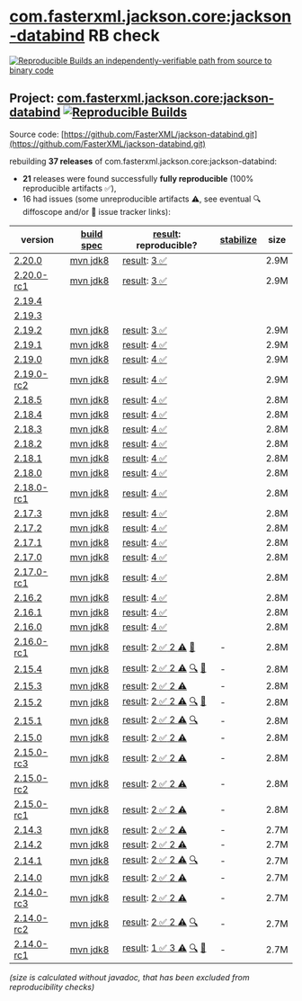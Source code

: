 [com.fasterxml.jackson.core:jackson-databind](https://central.sonatype.com/artifact/com.fasterxml.jackson.core/jackson-databind/versions) RB check
=======

[![Reproducible Builds](https://reproducible-builds.org/images/logos/rb.svg) an independently-verifiable path from source to binary code](https://reproducible-builds.org/)

## Project: [com.fasterxml.jackson.core:jackson-databind](https://central.sonatype.com/artifact/com.fasterxml.jackson.core/jackson-databind/versions) [![Reproducible Builds](https://img.shields.io/endpoint?url=https://raw.githubusercontent.com/jvm-repo-rebuild/reproducible-central/master/content/com/fasterxml/jackson/databind/badge.json)](https://github.com/jvm-repo-rebuild/reproducible-central/blob/master/content/com/fasterxml/jackson/databind/README.md)

Source code: [https://github.com/FasterXML/jackson-databind.git](https://github.com/FasterXML/jackson-databind.git)

rebuilding **37 releases** of com.fasterxml.jackson.core:jackson-databind:
- **21** releases were found successfully **fully reproducible** (100% reproducible artifacts :white_check_mark:),
- 16 had issues (some unreproducible artifacts :warning:, see eventual :mag: diffoscope and/or :memo: issue tracker links):

| version | [build spec](/BUILDSPEC.md) | [result](https://reproducible-builds.org/docs/jvm/): reproducible? | [stabilize](https://github.com/google/oss-rebuild/blob/main/cmd/stabilize/README.md) | size |
| -- | --------- | ------ | ------ | -- |
| [2.20.0](https://central.sonatype.com/artifact/com.fasterxml.jackson.core/jackson-databind/2.20.0/pom) | [mvn jdk8](jackson-databind-2.20.0.buildspec) | [result](jackson-databind-2.20.0.buildinfo): [3 :white_check_mark: ](jackson-databind-2.20.0.buildcompare) | | 2.9M |
| [2.20.0-rc1](https://central.sonatype.com/artifact/com.fasterxml.jackson.core/jackson-databind/2.20.0-rc1/pom) | [mvn jdk8](jackson-databind-2.20.0-rc1.buildspec) | [result](jackson-databind-2.20.0-rc1.buildinfo): [3 :white_check_mark: ](jackson-databind-2.20.0-rc1.buildcompare) | | 2.9M |
| [2.19.4](https://central.sonatype.com/artifact/com.fasterxml.jackson.core/jackson-databind/2.19.4/pom) | | | |
| [2.19.3](https://central.sonatype.com/artifact/com.fasterxml.jackson.core/jackson-databind/2.19.3/pom) | | | |
| [2.19.2](https://central.sonatype.com/artifact/com.fasterxml.jackson.core/jackson-databind/2.19.2/pom) | [mvn jdk8](jackson-databind-2.19.2.buildspec) | [result](jackson-databind-2.19.2.buildinfo): [3 :white_check_mark: ](jackson-databind-2.19.2.buildcompare) | | 2.9M |
| [2.19.1](https://central.sonatype.com/artifact/com.fasterxml.jackson.core/jackson-databind/2.19.1/pom) | [mvn jdk8](jackson-databind-2.19.1.buildspec) | [result](jackson-databind-2.19.1.buildinfo): [4 :white_check_mark: ](jackson-databind-2.19.1.buildcompare) | | 2.9M |
| [2.19.0](https://central.sonatype.com/artifact/com.fasterxml.jackson.core/jackson-databind/2.19.0/pom) | [mvn jdk8](jackson-databind-2.19.0.buildspec) | [result](jackson-databind-2.19.0.buildinfo): [4 :white_check_mark: ](jackson-databind-2.19.0.buildcompare) | | 2.9M |
| [2.19.0-rc2](https://central.sonatype.com/artifact/com.fasterxml.jackson.core/jackson-databind/2.19.0-rc2/pom) | [mvn jdk8](jackson-databind-2.19.0-rc2.buildspec) | [result](jackson-databind-2.19.0-rc2.buildinfo): [4 :white_check_mark: ](jackson-databind-2.19.0-rc2.buildcompare) | | 2.9M |
| [2.18.5](https://central.sonatype.com/artifact/com.fasterxml.jackson.core/jackson-databind/2.18.5/pom) | [mvn jdk8](jackson-databind-2.18.5.buildspec) | [result](jackson-databind-2.18.5.buildinfo): [4 :white_check_mark: ](jackson-databind-2.18.5.buildcompare) | | 2.8M |
| [2.18.4](https://central.sonatype.com/artifact/com.fasterxml.jackson.core/jackson-databind/2.18.4/pom) | [mvn jdk8](jackson-databind-2.18.4.buildspec) | [result](jackson-databind-2.18.4.buildinfo): [4 :white_check_mark: ](jackson-databind-2.18.4.buildcompare) | | 2.8M |
| [2.18.3](https://central.sonatype.com/artifact/com.fasterxml.jackson.core/jackson-databind/2.18.3/pom) | [mvn jdk8](jackson-databind-2.18.3.buildspec) | [result](jackson-databind-2.18.3.buildinfo): [4 :white_check_mark: ](jackson-databind-2.18.3.buildcompare) | | 2.8M |
| [2.18.2](https://central.sonatype.com/artifact/com.fasterxml.jackson.core/jackson-databind/2.18.2/pom) | [mvn jdk8](jackson-databind-2.18.2.buildspec) | [result](jackson-databind-2.18.2.buildinfo): [4 :white_check_mark: ](jackson-databind-2.18.2.buildcompare) | | 2.8M |
| [2.18.1](https://central.sonatype.com/artifact/com.fasterxml.jackson.core/jackson-databind/2.18.1/pom) | [mvn jdk8](jackson-databind-2.18.1.buildspec) | [result](jackson-databind-2.18.1.buildinfo): [4 :white_check_mark: ](jackson-databind-2.18.1.buildcompare) | | 2.8M |
| [2.18.0](https://central.sonatype.com/artifact/com.fasterxml.jackson.core/jackson-databind/2.18.0/pom) | [mvn jdk8](jackson-databind-2.18.0.buildspec) | [result](jackson-databind-2.18.0.buildinfo): [4 :white_check_mark: ](jackson-databind-2.18.0.buildcompare) | | 2.8M |
| [2.18.0-rc1](https://central.sonatype.com/artifact/com.fasterxml.jackson.core/jackson-databind/2.18.0-rc1/pom) | [mvn jdk8](jackson-databind-2.18.0-rc1.buildspec) | [result](jackson-databind-2.18.0-rc1.buildinfo): [4 :white_check_mark: ](jackson-databind-2.18.0-rc1.buildcompare) | | 2.8M |
| [2.17.3](https://central.sonatype.com/artifact/com.fasterxml.jackson.core/jackson-databind/2.17.3/pom) | [mvn jdk8](jackson-databind-2.17.3.buildspec) | [result](jackson-databind-2.17.3.buildinfo): [4 :white_check_mark: ](jackson-databind-2.17.3.buildcompare) | | 2.8M |
| [2.17.2](https://central.sonatype.com/artifact/com.fasterxml.jackson.core/jackson-databind/2.17.2/pom) | [mvn jdk8](jackson-databind-2.17.2.buildspec) | [result](jackson-databind-2.17.2.buildinfo): [4 :white_check_mark: ](jackson-databind-2.17.2.buildcompare) | | 2.8M |
| [2.17.1](https://central.sonatype.com/artifact/com.fasterxml.jackson.core/jackson-databind/2.17.1/pom) | [mvn jdk8](jackson-databind-2.17.1.buildspec) | [result](jackson-databind-2.17.1.buildinfo): [4 :white_check_mark: ](jackson-databind-2.17.1.buildcompare) | | 2.8M |
| [2.17.0](https://central.sonatype.com/artifact/com.fasterxml.jackson.core/jackson-databind/2.17.0/pom) | [mvn jdk8](jackson-databind-2.17.0.buildspec) | [result](jackson-databind-2.17.0.buildinfo): [4 :white_check_mark: ](jackson-databind-2.17.0.buildcompare) | | 2.8M |
| [2.17.0-rc1](https://central.sonatype.com/artifact/com.fasterxml.jackson.core/jackson-databind/2.17.0-rc1/pom) | [mvn jdk8](jackson-databind-2.17.0-rc1.buildspec) | [result](jackson-databind-2.17.0-rc1.buildinfo): [4 :white_check_mark: ](jackson-databind-2.17.0-rc1.buildcompare) | | 2.8M |
| [2.16.2](https://central.sonatype.com/artifact/com.fasterxml.jackson.core/jackson-databind/2.16.2/pom) | [mvn jdk8](jackson-databind-2.16.2.buildspec) | [result](jackson-databind-2.16.2.buildinfo): [4 :white_check_mark: ](jackson-databind-2.16.2.buildcompare) | | 2.8M |
| [2.16.1](https://central.sonatype.com/artifact/com.fasterxml.jackson.core/jackson-databind/2.16.1/pom) | [mvn jdk8](jackson-databind-2.16.1.buildspec) | [result](jackson-databind-2.16.1.buildinfo): [4 :white_check_mark: ](jackson-databind-2.16.1.buildcompare) | | 2.8M |
| [2.16.0](https://central.sonatype.com/artifact/com.fasterxml.jackson.core/jackson-databind/2.16.0/pom) | [mvn jdk8](jackson-databind-2.16.0.buildspec) | [result](jackson-databind-2.16.0.buildinfo): [4 :white_check_mark: ](jackson-databind-2.16.0.buildcompare) | | 2.8M |
| [2.16.0-rc1](https://central.sonatype.com/artifact/com.fasterxml.jackson.core/jackson-databind/2.16.0-rc1/pom) | [mvn jdk8](jackson-databind-2.16.0-rc1.buildspec) | [result](jackson-databind-2.16.0-rc1.buildinfo): [2 :white_check_mark:  2 :warning:](jackson-databind-2.16.0-rc1.buildcompare) [:memo:](https://github.com/moditect/moditect/issues/199) | - | 2.8M |
| [2.15.4](https://central.sonatype.com/artifact/com.fasterxml.jackson.core/jackson-databind/2.15.4/pom) | [mvn jdk8](jackson-databind-2.15.4.buildspec) | [result](jackson-databind-2.15.4.buildinfo): [2 :white_check_mark:  2 :warning:](jackson-databind-2.15.4.buildcompare) [:mag:](jackson-databind-2.15.4.diffoscope) [:memo:](https://github.com/moditect/moditect/issues/199) | - | 2.8M |
| [2.15.3](https://central.sonatype.com/artifact/com.fasterxml.jackson.core/jackson-databind/2.15.3/pom) | [mvn jdk8](jackson-databind-2.15.3.buildspec) | [result](jackson-databind-2.15.3.buildinfo): [2 :white_check_mark:  2 :warning:](jackson-databind-2.15.3.buildcompare) | - | 2.8M |
| [2.15.2](https://central.sonatype.com/artifact/com.fasterxml.jackson.core/jackson-databind/2.15.2/pom) | [mvn jdk8](jackson-databind-2.15.2.buildspec) | [result](jackson-databind-2.15.2.buildinfo): [2 :white_check_mark:  2 :warning:](jackson-databind-2.15.2.buildcompare) [:mag:](jackson-databind-2.15.2.diffoscope) [:memo:](https://github.com/moditect/moditect/issues/199) | - | 2.8M |
| [2.15.1](https://central.sonatype.com/artifact/com.fasterxml.jackson.core/jackson-databind/2.15.1/pom) | [mvn jdk8](jackson-databind-2.15.1.buildspec) | [result](jackson-databind-2.15.1.buildinfo): [2 :white_check_mark:  2 :warning:](jackson-databind-2.15.1.buildcompare) [:mag:](jackson-databind-2.15.1.diffoscope) | - | 2.8M |
| [2.15.0](https://central.sonatype.com/artifact/com.fasterxml.jackson.core/jackson-databind/2.15.0/pom) | [mvn jdk8](jackson-databind-2.15.0.buildspec) | [result](jackson-databind-2.15.0.buildinfo): [2 :white_check_mark:  2 :warning:](jackson-databind-2.15.0.buildcompare) | - | 2.8M |
| [2.15.0-rc3](https://central.sonatype.com/artifact/com.fasterxml.jackson.core/jackson-databind/2.15.0-rc3/pom) | [mvn jdk8](jackson-databind-2.15.0-rc3.buildspec) | [result](jackson-databind-2.15.0-rc3.buildinfo): [2 :white_check_mark:  2 :warning:](jackson-databind-2.15.0-rc3.buildcompare) | - | 2.8M |
| [2.15.0-rc2](https://central.sonatype.com/artifact/com.fasterxml.jackson.core/jackson-databind/2.15.0-rc2/pom) | [mvn jdk8](jackson-databind-2.15.0-rc2.buildspec) | [result](jackson-databind-2.15.0-rc2.buildinfo): [2 :white_check_mark:  2 :warning:](jackson-databind-2.15.0-rc2.buildcompare) | - | 2.8M |
| [2.15.0-rc1](https://central.sonatype.com/artifact/com.fasterxml.jackson.core/jackson-databind/2.15.0-rc1/pom) | [mvn jdk8](jackson-databind-2.15.0-rc1.buildspec) | [result](jackson-databind-2.15.0-rc1.buildinfo): [2 :white_check_mark:  2 :warning:](jackson-databind-2.15.0-rc1.buildcompare) | - | 2.8M |
| [2.14.3](https://central.sonatype.com/artifact/com.fasterxml.jackson.core/jackson-databind/2.14.3/pom) | [mvn jdk8](jackson-databind-2.14.3.buildspec) | [result](jackson-databind-2.14.3.buildinfo): [2 :white_check_mark:  2 :warning:](jackson-databind-2.14.3.buildcompare) | - | 2.7M |
| [2.14.2](https://central.sonatype.com/artifact/com.fasterxml.jackson.core/jackson-databind/2.14.2/pom) | [mvn jdk8](jackson-databind-2.14.2.buildspec) | [result](jackson-databind-2.14.2.buildinfo): [2 :white_check_mark:  2 :warning:](jackson-databind-2.14.2.buildcompare) | - | 2.7M |
| [2.14.1](https://central.sonatype.com/artifact/com.fasterxml.jackson.core/jackson-databind/2.14.1/pom) | [mvn jdk8](jackson-databind-2.14.1.buildspec) | [result](jackson-databind-2.14.1.buildinfo): [2 :white_check_mark:  2 :warning:](jackson-databind-2.14.1.buildcompare) [:mag:](jackson-databind-2.14.1.diffoscope) | - | 2.7M |
| [2.14.0](https://central.sonatype.com/artifact/com.fasterxml.jackson.core/jackson-databind/2.14.0/pom) | [mvn jdk8](jackson-databind-2.14.0.buildspec) | [result](jackson-databind-2.14.0.buildinfo): [2 :white_check_mark:  2 :warning:](jackson-databind-2.14.0.buildcompare) | - | 2.7M |
| [2.14.0-rc3](https://central.sonatype.com/artifact/com.fasterxml.jackson.core/jackson-databind/2.14.0-rc3/pom) | [mvn jdk8](jackson-databind-2.14.0-rc3.buildspec) | [result](jackson-databind-2.14.0-rc3.buildinfo): [2 :white_check_mark:  2 :warning:](jackson-databind-2.14.0-rc3.buildcompare) | - | 2.7M |
| [2.14.0-rc2](https://central.sonatype.com/artifact/com.fasterxml.jackson.core/jackson-databind/2.14.0-rc2/pom) | [mvn jdk8](jackson-databind-2.14.0-rc2.buildspec) | [result](jackson-databind-2.14.0-rc2.buildinfo): [2 :white_check_mark:  2 :warning:](jackson-databind-2.14.0-rc2.buildcompare) [:mag:](jackson-databind-2.14.0-rc2.diffoscope) | - | 2.7M |
| [2.14.0-rc1](https://central.sonatype.com/artifact/com.fasterxml.jackson.core/jackson-databind/2.14.0-rc1/pom) | [mvn jdk8](jackson-databind-2.14.0-rc1.buildspec) | [result](jackson-databind-2.14.0-rc1.buildinfo): [1 :white_check_mark:  3 :warning:](jackson-databind-2.14.0-rc1.buildcompare) [:mag:](jackson-databind-2.14.0-rc1.diffoscope) [:memo:](https://github.com/FasterXML/oss-parent/pull/55) | - | 2.7M |

<i>(size is calculated without javadoc, that has been excluded from reproducibility checks)</i>
